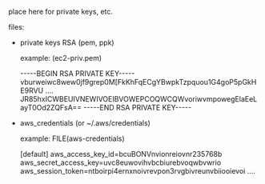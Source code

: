 place here for private keys, etc.


files:
- private keys    RSA (pem, ppk)

    example: (ec2-priv.pem)
    
    -----BEGIN RSA PRIVATE KEY-----
    vburweiwc8wew0jf9grep0M[FkKhFqECgYBwpkTzpquou1G4goP5pGkHE9RVU ....
    JR85hxICWBEUIVNEWIVOEIBVOWEPCOQWCQWvoriwvmpowegElaEeLayT0Od2ZQFsA==
    -----END RSA PRIVATE KEY-----

- aws_credentials       (or ~/.aws/credentials)

    example: FILE(aws-credentials) 

    [default]
    aws_access_key_id=bcuBONVnvionreiovnr235768b
    aws_secret_access_key=uvc8euwovihvbcbiurebvoqwbvwrio
    aws_session_token=ntboirpi4ernxnoivrevpon3rvgbivreunvbiiooievoi ....